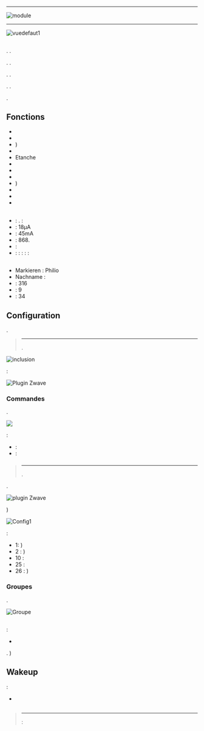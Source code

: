 # 

****

![module](images/philio.psr04/module.jpg)

****

![vuedefaut1](images/philio.psr04/vuedefaut1.jpg)

## 

. .

. .

. .

. .

.

## Fonctions

-   
-   
-   )
-   
-   Etanche
-   
-   
-   
-   )
-   
-   
-   

## 

-    : . : 
-    : 18µA
-    : 45mA
-    : 868.
-    : 
-    :  :  :  :  : 

## 

-   Markieren : Philio
-   Nachname : 
-    : 316
-    : 9
-    : 34

## Configuration

 [](https://doc.jeedom.com/de_DE/plugins/automation%20protocol/openzwave/).

> ****
>
> .

![inclusion](images/philio.psr04/inclusion.jpg)

 :

![Plugin Zwave](images/philio.psr04/information.jpg)

### Commandes

.

![](images/philio.psr04/commandes.jpg)

 :

-    : 
-    : 

### 

> ****
>
> .

.

![ plugin Zwave](images/plugin/bouton_configuration.jpg)

)

![Config1](images/philio.psr04/config1.jpg)

 :

-   1: )
-   2 : )
-   10 : 
-   25 : 
-   26 : )

### Groupes

. 

![Groupe](images/philio.psr04/groupe.jpg)

## 

### 

 :

-   

. )

## Wakeup

 :

-   

## 

> ****
>
>  : 
